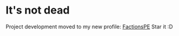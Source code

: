 # It's not dead
Project development moved to my new profile: [FactionsPE](https://github.com/Chris-Prime/FactionsPE) Star it :D
